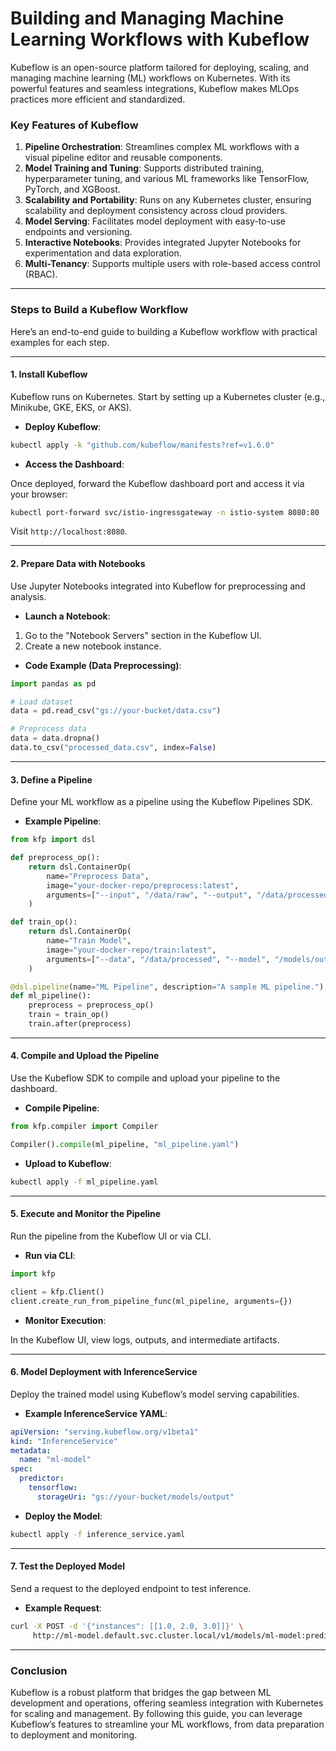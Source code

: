 # Building and Managing Machine Learning Workflows with Kubeflow

Kubeflow is an open-source platform tailored for deploying, scaling, and managing machine learning (ML) workflows on Kubernetes. With its powerful features and seamless integrations, Kubeflow makes MLOps practices more efficient and standardized.

### Key Features of Kubeflow

1. **Pipeline Orchestration**: Streamlines complex ML workflows with a visual pipeline editor and reusable components.
2. **Model Training and Tuning**: Supports distributed training, hyperparameter tuning, and various ML frameworks like TensorFlow, PyTorch, and XGBoost.
3. **Scalability and Portability**: Runs on any Kubernetes cluster, ensuring scalability and deployment consistency across cloud providers.
4. **Model Serving**: Facilitates model deployment with easy-to-use endpoints and versioning.
5. **Interactive Notebooks**: Provides integrated Jupyter Notebooks for experimentation and data exploration.
6. **Multi-Tenancy**: Supports multiple users with role-based access control (RBAC).

---

### Steps to Build a Kubeflow Workflow

Here’s an end-to-end guide to building a Kubeflow workflow with practical examples for each step.

---

#### 1. **Install Kubeflow**

Kubeflow runs on Kubernetes. Start by setting up a Kubernetes cluster (e.g., Minikube, GKE, EKS, or AKS).

- **Deploy Kubeflow**:

```bash
kubectl apply -k "github.com/kubeflow/manifests?ref=v1.6.0"
```

- **Access the Dashboard**:

Once deployed, forward the Kubeflow dashboard port and access it via your browser:

```bash
kubectl port-forward svc/istio-ingressgateway -n istio-system 8080:80
```
Visit `http://localhost:8080`.

---

#### 2. **Prepare Data with Notebooks**

Use Jupyter Notebooks integrated into Kubeflow for preprocessing and analysis.

- **Launch a Notebook**:

1. Go to the "Notebook Servers" section in the Kubeflow UI.
2. Create a new notebook instance.

- **Code Example (Data Preprocessing)**:

```python
import pandas as pd

# Load dataset
data = pd.read_csv("gs://your-bucket/data.csv")

# Preprocess data
data = data.dropna()
data.to_csv("processed_data.csv", index=False)
```

---

#### 3. **Define a Pipeline**

Define your ML workflow as a pipeline using the Kubeflow Pipelines SDK.

- **Example Pipeline**:

```python
from kfp import dsl

def preprocess_op():
    return dsl.ContainerOp(
        name="Preprocess Data",
        image="your-docker-repo/preprocess:latest",
        arguments=["--input", "/data/raw", "--output", "/data/processed"]
    )

def train_op():
    return dsl.ContainerOp(
        name="Train Model",
        image="your-docker-repo/train:latest",
        arguments=["--data", "/data/processed", "--model", "/models/output"]
    )

@dsl.pipeline(name="ML Pipeline", description="A sample ML pipeline.")
def ml_pipeline():
    preprocess = preprocess_op()
    train = train_op()
    train.after(preprocess)
```

---

#### 4. **Compile and Upload the Pipeline**

Use the Kubeflow SDK to compile and upload your pipeline to the dashboard.

- **Compile Pipeline**:

```python
from kfp.compiler import Compiler

Compiler().compile(ml_pipeline, "ml_pipeline.yaml")
```

- **Upload to Kubeflow**:

```bash
kubectl apply -f ml_pipeline.yaml
```

---

#### 5. **Execute and Monitor the Pipeline**

Run the pipeline from the Kubeflow UI or via CLI.

- **Run via CLI**:

```python
import kfp

client = kfp.Client()
client.create_run_from_pipeline_func(ml_pipeline, arguments={})
```

- **Monitor Execution**:

In the Kubeflow UI, view logs, outputs, and intermediate artifacts.

---

#### 6. **Model Deployment with InferenceService**

Deploy the trained model using Kubeflow’s model serving capabilities.

- **Example InferenceService YAML**:

```yaml
apiVersion: "serving.kubeflow.org/v1beta1"
kind: "InferenceService"
metadata:
  name: "ml-model"
spec:
  predictor:
    tensorflow:
      storageUri: "gs://your-bucket/models/output"
```

- **Deploy the Model**:

```bash
kubectl apply -f inference_service.yaml
```

---

#### 7. **Test the Deployed Model**

Send a request to the deployed endpoint to test inference.

- **Example Request**:

```bash
curl -X POST -d '{"instances": [[1.0, 2.0, 3.0]]}' \
     http://ml-model.default.svc.cluster.local/v1/models/ml-model:predict
```

---

### Conclusion

Kubeflow is a robust platform that bridges the gap between ML development and operations, offering seamless integration with Kubernetes for scaling and management. By following this guide, you can leverage Kubeflow’s features to streamline your ML workflows, from data preparation to deployment and monitoring.

